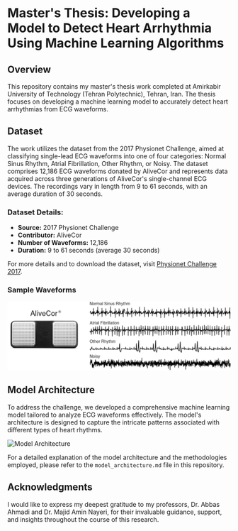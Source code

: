 # Master's Thesis: Developing a Model to Detect Heart Arrhythmia Using Machine Learning Algorithms

## Overview
This repository contains my master's thesis work completed at Amirkabir University of Technology (Tehran Polytechnic), Tehran, Iran. The thesis focuses on developing a machine learning model to accurately detect heart arrhythmias from ECG waveforms.

## Dataset
The work utilizes the dataset from the 2017 Physionet Challenge, aimed at classifying single-lead ECG waveforms into one of four categories: Normal Sinus Rhythm, Atrial Fibrillation, Other Rhythm, or Noisy. The dataset comprises 12,186 ECG waveforms donated by AliveCor and represents data acquired across three generations of AliveCor's single-channel ECG devices. The recordings vary in length from 9 to 61 seconds, with an average duration of 30 seconds.

### Dataset Details:
- **Source:** 2017 Physionet Challenge
- **Contributor:** AliveCor
- **Number of Waveforms:** 12,186
- **Duration:** 9 to 61 seconds (average 30 seconds)

For more details and to download the dataset, visit [Physionet Challenge 2017](https://www.physionet.org/content/challenge-2017/1.0.0/training2017.zip).

### Sample Waveforms
![ECG Waveform Samples](./images/waveform_examples.png)

## Model Architecture
To address the challenge, we developed a comprehensive machine learning model tailored to analyze ECG waveforms effectively. The model's architecture is designed to capture the intricate patterns associated with different types of heart rhythms.

![Model Architecture](<Image URL here>)

For a detailed explanation of the model architecture and the methodologies employed, please refer to the `model_architecture.md` file in this repository.

## Acknowledgments
I would like to express my deepest gratitude to my professors, Dr. Abbas Ahmadi and Dr. Majid Amin Nayeri, for their invaluable guidance, support, and insights throughout the course of this research.

